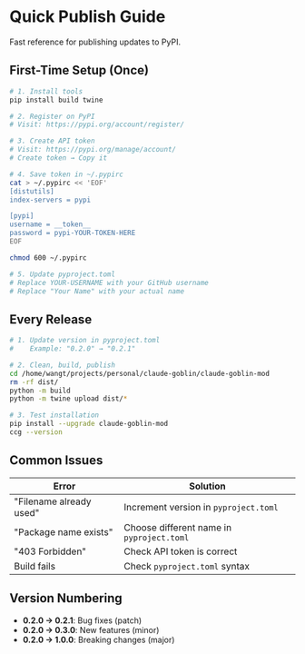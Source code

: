 # Quick Publish Guide

Fast reference for publishing updates to PyPI.

## First-Time Setup (Once)

```bash
# 1. Install tools
pip install build twine

# 2. Register on PyPI
# Visit: https://pypi.org/account/register/

# 3. Create API token
# Visit: https://pypi.org/manage/account/
# Create token → Copy it

# 4. Save token in ~/.pypirc
cat > ~/.pypirc << 'EOF'
[distutils]
index-servers = pypi

[pypi]
username = __token__
password = pypi-YOUR-TOKEN-HERE
EOF

chmod 600 ~/.pypirc

# 5. Update pyproject.toml
# Replace YOUR-USERNAME with your GitHub username
# Replace "Your Name" with your actual name
```

## Every Release

```bash
# 1. Update version in pyproject.toml
#    Example: "0.2.0" → "0.2.1"

# 2. Clean, build, publish
cd /home/wangt/projects/personal/claude-goblin/claude-goblin-mod
rm -rf dist/
python -m build
python -m twine upload dist/*

# 3. Test installation
pip install --upgrade claude-goblin-mod
ccg --version
```

## Common Issues

| Error | Solution |
|-------|----------|
| "Filename already used" | Increment version in `pyproject.toml` |
| "Package name exists" | Choose different name in `pyproject.toml` |
| "403 Forbidden" | Check API token is correct |
| Build fails | Check `pyproject.toml` syntax |

## Version Numbering

- **0.2.0 → 0.2.1**: Bug fixes (patch)
- **0.2.0 → 0.3.0**: New features (minor)
- **0.2.0 → 1.0.0**: Breaking changes (major)
